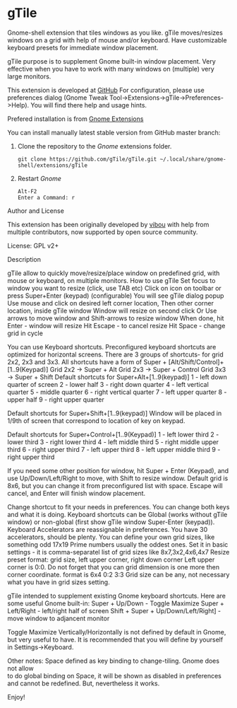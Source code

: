gTile
===========

Gnome-shell extension that tiles windows as you like.
gTile moves/resizes windows on a grid with help of mouse and/or keyboard.
Have customizable keyboard presets for immediate window placement.

gTile purpose is to supplement Gnome built-in window placement.
Very effective when you have to work with many windows on (multiple) very large monitors.

This extension is developed at [GitHub](https://github.com/gTile)
For configuration, please use preferences dialog (Gnome Tweak Tool->Extensions->gTile->Preferences->Help).
You will find there help and usage hints.

Prefered installation is from [Gnome Extensions](https://extensions.gnome.org)

You can install manually latest stable version from GitHub master branch:

1. Clone the repository to the *Gnome* extensions folder.

   ```
   git clone https://github.com/gTile/gTile.git ~/.local/share/gnome-shell/extensions/gTile
   ```

2. Restart *Gnome*

   ```
   Alt-F2
   Enter a Command: r
   ```

Author and License

This extension has been originally developed by [vibou](https://github.com/vibou) with help from multiple contributors, now supported by open source community.

License: GPL v2+

Description
           
gTile allow to quickly move/resize/place window on predefined grid,
with mouse or keyboard, on multiple monitors.
How to use gTile
Set focus to window you want to resize (click, use TAB etc)
Click on icon on toolbar or press Super+Enter (keypad) (configurable)
You will see gTile dialog popup
Use mouse and click on desired left corner location,
Then other corner location, inside gTile window
Window will resize on second click
Or
Use arrows to move window and Shift-arrows to resize window
  When done, hit Enter - window will resize
  Hit Escape - to cancel resize
  Hit Space - change grid in cycle
  
You can use Keyboard shortcuts. 
Preconfigured keyboard shortcuts are optimized for horizontal screens.
There are 3 groups of shortcuts-
for grid 2x2, 2x3 and 3x3. All shortcuts have a form of
Super + [Alt/Shift/Control]+[1..9(Keypad)]
Grid 2x2 -> Super + Alt
Grid 2x3 -> Super + Control
Grid 3x3 -> Super + Shift
Default shortcuts for Super+Alt+[1..9(keypad)]
1 - left down quarter of screen
2 - lower half
3 - right down quarter
4 - left vertical quarter
5 - middle quarter
6 - right vertical quarter
7 - left upper quarter
8 - upper half
9 - right upper quarter

Default shortcuts for Super+Shift+[1..9(keypad)]
Window will be placed in 1/9th of screen that correspond to 
location of key on keypad.

Default shortcuts for Super+Control+[1..9(Keypad)]
1 - left lower third
2 - lower third
3 - right lower third
4 - left middle third
5 - right middle upper third
6 - right upper third
7 - left upper third
8 - left upper middle third
9 - right upper third

If you need some other position for window, hit Super + Enter (Keypad),
and use Up/Down/Left/Right to move, with Shift to resize window.
Default grid is 8x6, but you can change it from preconfigured list with space.
Escape will cancel, and Enter will finish window placement.

Change shortcut to fit your needs in preferences.
You can change both keys and what it is doing.
Keyboard shortcuts can be Global (works without gTile window)
or non-global (first show gTile window Super-Enter (keypad)).
Keyboard Accelerators are reassignable in preferences.
You have 30 accelerators, should be plenty.
You can define your own grid sizes, like something odd 17x19
Prime numbers usually the oddest ones.
Set it in basic settings - it is comma-separatel list of
grid sizes like 8x7,3x2,4x6,4x7
Resize preset format: grid size, left upper corner, right down corner
Left upper corner is 0:0.
Do not forget that you can grid dimension is one more then corner coordinate.
format is 6x4 0:2 3:3
Grid size can be any, not necessary what you have in grid sizes setting.

gTile intended to supplement existing Gnome keyboard shortcuts.
Here are some useful Gnome built-in:
Super + Up/Down - Toggle Maximize
Super + Left/Right - left/right half of screen
Shift + Super + Up/Down/Left/Right] - move window to adjancent monitor

Toggle Maximize Vertically/Horizontally is not defined by default in Gnome,
but very useful to have. It is recommended that you will define by yourself
in Settings->Keyboard.
                  
Other notes: Space defined as key binding to change-tiling. Gnome does not allow                  
to do global binding on Space, it will be shown as disabled in preferences
and cannot be redefined. But, nevertheless it works.

Enjoy!
